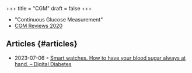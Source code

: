 +++
title = "CGM"
draft = false
+++

-   "Continuous Glucose Measurement"
-   [CGM Reviews 2020](https://www.northcoastmed.com/continuous-glucose-monitor-review-2020/)


## Articles {#articles}

-   2023-07-06 ◦ [Smart watches. How to have your blood sugar always at hand. – Digital Diabetes](https://digital-diabetes.com/2022/11/12/smart-watches-how-to-have-your-blood-sugar-always-at-hand/)
